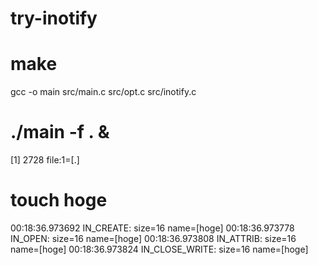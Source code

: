 try-inotify
===========

# make
gcc -o main src/main.c src/opt.c src/inotify.c
# ./main -f . &
[1] 2728
file:1=[.]
# touch hoge
00:18:36.973692 IN_CREATE: size=16 name=[hoge]
00:18:36.973778 IN_OPEN: size=16 name=[hoge]
00:18:36.973808 IN_ATTRIB: size=16 name=[hoge]
00:18:36.973824 IN_CLOSE_WRITE: size=16 name=[hoge]

